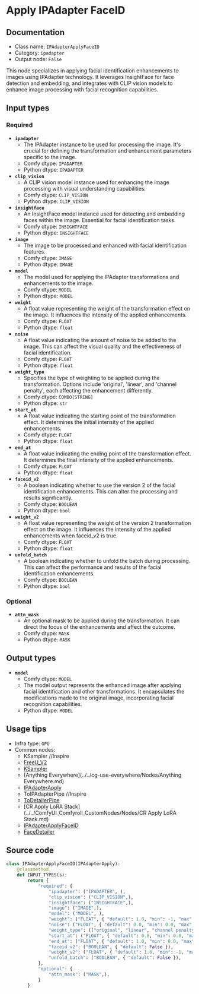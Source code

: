 # Apply IPAdapter FaceID
## Documentation
- Class name: `IPAdapterApplyFaceID`
- Category: `ipadapter`
- Output node: `False`

This node specializes in applying facial identification enhancements to images using IPAdapter technology. It leverages InsightFace for face detection and embedding, and integrates with CLIP vision models to enhance image processing with facial recognition capabilities.
## Input types
### Required
- **`ipadapter`**
    - The IPAdapter instance to be used for processing the image. It's crucial for defining the transformation and enhancement parameters specific to the image.
    - Comfy dtype: `IPADAPTER`
    - Python dtype: `IPADAPTER`
- **`clip_vision`**
    - A CLIP vision model instance used for enhancing the image processing with visual understanding capabilities.
    - Comfy dtype: `CLIP_VISION`
    - Python dtype: `CLIP_VISION`
- **`insightface`**
    - An InsightFace model instance used for detecting and embedding faces within the image. Essential for facial identification tasks.
    - Comfy dtype: `INSIGHTFACE`
    - Python dtype: `INSIGHTFACE`
- **`image`**
    - The image to be processed and enhanced with facial identification features.
    - Comfy dtype: `IMAGE`
    - Python dtype: `IMAGE`
- **`model`**
    - The model used for applying the IPAdapter transformations and enhancements to the image.
    - Comfy dtype: `MODEL`
    - Python dtype: `MODEL`
- **`weight`**
    - A float value representing the weight of the transformation effect on the image. It influences the intensity of the applied enhancements.
    - Comfy dtype: `FLOAT`
    - Python dtype: `float`
- **`noise`**
    - A float value indicating the amount of noise to be added to the image. This can affect the visual quality and the effectiveness of facial identification.
    - Comfy dtype: `FLOAT`
    - Python dtype: `float`
- **`weight_type`**
    - Specifies the type of weighting to be applied during the transformation. Options include 'original', 'linear', and 'channel penalty', each affecting the enhancement differently.
    - Comfy dtype: `COMBO[STRING]`
    - Python dtype: `str`
- **`start_at`**
    - A float value indicating the starting point of the transformation effect. It determines the initial intensity of the applied enhancements.
    - Comfy dtype: `FLOAT`
    - Python dtype: `float`
- **`end_at`**
    - A float value indicating the ending point of the transformation effect. It determines the final intensity of the applied enhancements.
    - Comfy dtype: `FLOAT`
    - Python dtype: `float`
- **`faceid_v2`**
    - A boolean indicating whether to use the version 2 of the facial identification enhancements. This can alter the processing and results significantly.
    - Comfy dtype: `BOOLEAN`
    - Python dtype: `bool`
- **`weight_v2`**
    - A float value representing the weight of the version 2 transformation effect on the image. It influences the intensity of the applied enhancements when faceid_v2 is true.
    - Comfy dtype: `FLOAT`
    - Python dtype: `float`
- **`unfold_batch`**
    - A boolean indicating whether to unfold the batch during processing. This can affect the performance and results of the facial identification enhancements.
    - Comfy dtype: `BOOLEAN`
    - Python dtype: `bool`
### Optional
- **`attn_mask`**
    - An optional mask to be applied during the transformation. It can direct the focus of the enhancements and affect the outcome.
    - Comfy dtype: `MASK`
    - Python dtype: `MASK`
## Output types
- **`model`**
    - Comfy dtype: `MODEL`
    - The model output represents the enhanced image after applying facial identification and other transformations. It encapsulates the modifications made to the original image, incorporating facial recognition capabilities.
    - Python dtype: `MODEL`
## Usage tips
- Infra type: `GPU`
- Common nodes:
    - KSampler //Inspire
    - [FreeU_V2](../../Comfy/Nodes/FreeU_V2.md)
    - [KSampler](../../Comfy/Nodes/KSampler.md)
    - [Anything Everywhere](../../cg-use-everywhere/Nodes/Anything Everywhere.md)
    - [IPAdapterApply](../../ComfyUI_IPAdapter_plus/Nodes/IPAdapterApply.md)
    - ToIPAdapterPipe //Inspire
    - [ToDetailerPipe](../../ComfyUI-Impact-Pack/Nodes/ToDetailerPipe.md)
    - [CR Apply LoRA Stack](../../ComfyUI_Comfyroll_CustomNodes/Nodes/CR Apply LoRA Stack.md)
    - [IPAdapterApplyFaceID](../../ComfyUI_IPAdapter_plus/Nodes/IPAdapterApplyFaceID.md)
    - [FaceDetailer](../../ComfyUI-Impact-Pack/Nodes/FaceDetailer.md)



## Source code
```python
class IPAdapterApplyFaceID(IPAdapterApply):
    @classmethod
    def INPUT_TYPES(s):
        return {
            "required": {
                "ipadapter": ("IPADAPTER", ),
                "clip_vision": ("CLIP_VISION",),
                "insightface": ("INSIGHTFACE",),
                "image": ("IMAGE",),
                "model": ("MODEL", ),
                "weight": ("FLOAT", { "default": 1.0, "min": -1, "max": 3, "step": 0.05 }),
                "noise": ("FLOAT", { "default": 0.0, "min": 0.0, "max": 1.0, "step": 0.01 }),
                "weight_type": (["original", "linear", "channel penalty"], ),
                "start_at": ("FLOAT", { "default": 0.0, "min": 0.0, "max": 1.0, "step": 0.001 }),
                "end_at": ("FLOAT", { "default": 1.0, "min": 0.0, "max": 1.0, "step": 0.001 }),
                "faceid_v2": ("BOOLEAN", { "default": False }),
                "weight_v2": ("FLOAT", { "default": 1.0, "min": -1, "max": 3, "step": 0.05 }),
                "unfold_batch": ("BOOLEAN", { "default": False }),
            },
            "optional": {
                "attn_mask": ("MASK",),
            }
        }

```
